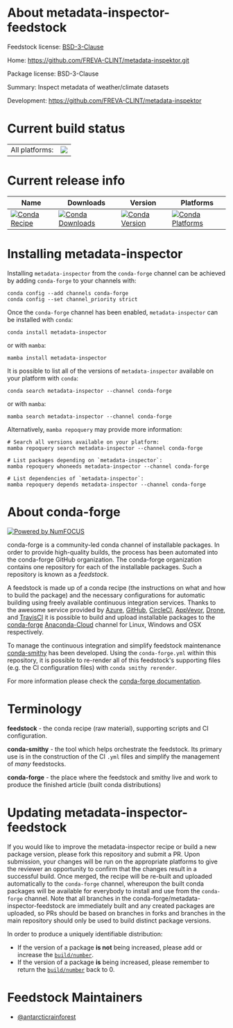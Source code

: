About metadata-inspector-feedstock
==================================

Feedstock license: [BSD-3-Clause](https://github.com/conda-forge/metadata-inspector-feedstock/blob/main/LICENSE.txt)

Home: https://github.com/FREVA-CLINT/metadata-inspektor.git

Package license: BSD-3-Clause

Summary: Inspect metadata of weather/climate datasets

Development: https://github.com/FREVA-CLINT/metadata-inspektor

Current build status
====================


<table><tr><td>All platforms:</td>
    <td>
      <a href="https://dev.azure.com/conda-forge/feedstock-builds/_build/latest?definitionId=17572&branchName=main">
        <img src="https://dev.azure.com/conda-forge/feedstock-builds/_apis/build/status/metadata-inspector-feedstock?branchName=main">
      </a>
    </td>
  </tr>
</table>

Current release info
====================

| Name | Downloads | Version | Platforms |
| --- | --- | --- | --- |
| [![Conda Recipe](https://img.shields.io/badge/recipe-metadata--inspector-green.svg)](https://anaconda.org/conda-forge/metadata-inspector) | [![Conda Downloads](https://img.shields.io/conda/dn/conda-forge/metadata-inspector.svg)](https://anaconda.org/conda-forge/metadata-inspector) | [![Conda Version](https://img.shields.io/conda/vn/conda-forge/metadata-inspector.svg)](https://anaconda.org/conda-forge/metadata-inspector) | [![Conda Platforms](https://img.shields.io/conda/pn/conda-forge/metadata-inspector.svg)](https://anaconda.org/conda-forge/metadata-inspector) |

Installing metadata-inspector
=============================

Installing `metadata-inspector` from the `conda-forge` channel can be achieved by adding `conda-forge` to your channels with:

```
conda config --add channels conda-forge
conda config --set channel_priority strict
```

Once the `conda-forge` channel has been enabled, `metadata-inspector` can be installed with `conda`:

```
conda install metadata-inspector
```

or with `mamba`:

```
mamba install metadata-inspector
```

It is possible to list all of the versions of `metadata-inspector` available on your platform with `conda`:

```
conda search metadata-inspector --channel conda-forge
```

or with `mamba`:

```
mamba search metadata-inspector --channel conda-forge
```

Alternatively, `mamba repoquery` may provide more information:

```
# Search all versions available on your platform:
mamba repoquery search metadata-inspector --channel conda-forge

# List packages depending on `metadata-inspector`:
mamba repoquery whoneeds metadata-inspector --channel conda-forge

# List dependencies of `metadata-inspector`:
mamba repoquery depends metadata-inspector --channel conda-forge
```


About conda-forge
=================

[![Powered by
NumFOCUS](https://img.shields.io/badge/powered%20by-NumFOCUS-orange.svg?style=flat&colorA=E1523D&colorB=007D8A)](https://numfocus.org)

conda-forge is a community-led conda channel of installable packages.
In order to provide high-quality builds, the process has been automated into the
conda-forge GitHub organization. The conda-forge organization contains one repository
for each of the installable packages. Such a repository is known as a *feedstock*.

A feedstock is made up of a conda recipe (the instructions on what and how to build
the package) and the necessary configurations for automatic building using freely
available continuous integration services. Thanks to the awesome service provided by
[Azure](https://azure.microsoft.com/en-us/services/devops/), [GitHub](https://github.com/),
[CircleCI](https://circleci.com/), [AppVeyor](https://www.appveyor.com/),
[Drone](https://cloud.drone.io/welcome), and [TravisCI](https://travis-ci.com/)
it is possible to build and upload installable packages to the
[conda-forge](https://anaconda.org/conda-forge) [Anaconda-Cloud](https://anaconda.org/)
channel for Linux, Windows and OSX respectively.

To manage the continuous integration and simplify feedstock maintenance
[conda-smithy](https://github.com/conda-forge/conda-smithy) has been developed.
Using the ``conda-forge.yml`` within this repository, it is possible to re-render all of
this feedstock's supporting files (e.g. the CI configuration files) with ``conda smithy rerender``.

For more information please check the [conda-forge documentation](https://conda-forge.org/docs/).

Terminology
===========

**feedstock** - the conda recipe (raw material), supporting scripts and CI configuration.

**conda-smithy** - the tool which helps orchestrate the feedstock.
                   Its primary use is in the construction of the CI ``.yml`` files
                   and simplify the management of *many* feedstocks.

**conda-forge** - the place where the feedstock and smithy live and work to
                  produce the finished article (built conda distributions)


Updating metadata-inspector-feedstock
=====================================

If you would like to improve the metadata-inspector recipe or build a new
package version, please fork this repository and submit a PR. Upon submission,
your changes will be run on the appropriate platforms to give the reviewer an
opportunity to confirm that the changes result in a successful build. Once
merged, the recipe will be re-built and uploaded automatically to the
`conda-forge` channel, whereupon the built conda packages will be available for
everybody to install and use from the `conda-forge` channel.
Note that all branches in the conda-forge/metadata-inspector-feedstock are
immediately built and any created packages are uploaded, so PRs should be based
on branches in forks and branches in the main repository should only be used to
build distinct package versions.

In order to produce a uniquely identifiable distribution:
 * If the version of a package **is not** being increased, please add or increase
   the [``build/number``](https://docs.conda.io/projects/conda-build/en/latest/resources/define-metadata.html#build-number-and-string).
 * If the version of a package **is** being increased, please remember to return
   the [``build/number``](https://docs.conda.io/projects/conda-build/en/latest/resources/define-metadata.html#build-number-and-string)
   back to 0.

Feedstock Maintainers
=====================

* [@antarcticrainforest](https://github.com/antarcticrainforest/)

